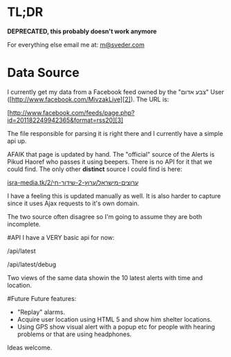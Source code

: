 # TL;DR

**DEPRECATED, this probably doesn't work anymore**

For everything else email me at: m@sveder.com

# Data Source
I currently get my data from a Facebook feed owned by the "צבע אדום" User ([http://www.facebook.com/MivzakLive][2]).
The URL is:

[http://www.facebook.com/feeds/page.php?id=201182249942365&format=rss20][3]

The file responsible for parsing it is right there and I currently have a simple api up.

AFAIK that page is updated by hand. The "official" source of the Alerts is Pikud Haoref who passes it using beepers. There is no API for it that we could find. The only other **distinct** source I could find is here:

[isra-media.tk/2/ערוצים-מישראל/ערוץ-2-שידור-חי][4]

I have a feeling this is updated manually as well. It is also harder to capture since it uses Ajax requests to it's own
domain.

The two source often disagree so I'm going to assume they are both incomplete.

#API
I have a VERY basic api for now:

/api/latest

/api/latest/debug

Two views of the same data showin the 10 latest alerts with time and location.

#Future
Future features:

 - "Replay" alarms.
 - Acquire user location using HTML 5 and show him shelter locations.
 - Using GPS show visual alert with a popup etc for people with hearing problems or that are using headphones.
 
Ideas welcome.


  [1]: http://redalert.sveder.com
  [2]: http://www.facebook.com/MivzakLive
  [3]: http://www.facebook.com/feeds/page.php?id=201182249942365&format=rss20
  [4]: isra-media.tk/2/ערוצים-מישראל/ערוץ-2-שידור-חי